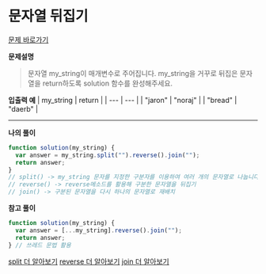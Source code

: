 # 문자열 뒤집기

[문제 바로가기](https://school.programmers.co.kr/learn/courses/30/lessons/120822)

**문제설명**

> 문자열 my_string이 매개변수로 주어집니다. my_string을 거꾸로 뒤집은 문자열을 return하도록 solution 함수를 완성해주세요.

**입출력 예**
| my_string | return |
| --- | --- |
| "jaron" | "noraj" |
| "bread" | "daerb" |

---

**나의 풀이**

```javascript
function solution(my_string) {
  var answer = my_string.split("").reverse().join("");
  return answer;
}
// split() -> my_string 문자를 지정한 구분자를 이용하여 여러 개의 문자열로 나눕니다.
// reverse() -> reverse메소드를 활용해 구분한 문자열을 뒤집기
// join() -> 구분된 문자열을 다시 하나의 문자열로 재배치
```

**참고 풀이**

```javascript
function solution(my_string) {
  var answer = [...my_string].reverse().join("");
  return answer;
} // 쓰레드 문법 활용
```

[split 더 알아보기](https://developer.mozilla.org/ko/docs/Web/JavaScript/Reference/Global_Objects/String/split)
[reverse 더 알아보기](https://developer.mozilla.org/ko/docs/Web/JavaScript/Reference/Global_Objects/Array/reverse)
[join 더 알아보기](https://developer.mozilla.org/ko/docs/Web/JavaScript/Reference/Global_Objects/Array/join)
